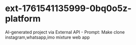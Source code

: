 # ext-1761541135999-0bq0o5z-platform
AI-generated project via External API - Prompt: Make clone instagram,whatsapp,imo mixture web app
